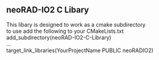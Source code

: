 ## neoRAD-IO2 C Libary

This libary is designed to work as a cmake subdirectory  
to use add the following to your CMakeLists.txt  
add_subdirectory(neoRAD-IO2-C-Library)  
...  
target_link_libraries(YourProjectName PUBLIC neoRADIO2)  